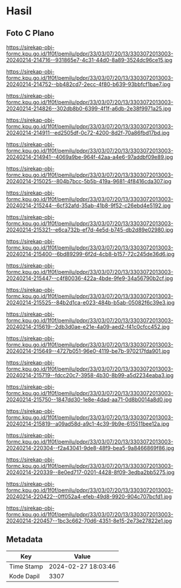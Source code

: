 # Hasil

## Foto C Plano

https://sirekap-obj-formc.kpu.go.id/1f0f/pemilu/pdpr/33/03/07/20/13/3303072013003-20240214-214716--931865e7-4c31-44d0-8a89-3524dc96ce15.jpg

https://sirekap-obj-formc.kpu.go.id/1f0f/pemilu/pdpr/33/03/07/20/13/3303072013003-20240214-214752--bb482cd7-2ecc-4f80-b639-93bbfcf1bae7.jpg

https://sirekap-obj-formc.kpu.go.id/1f0f/pemilu/pdpr/33/03/07/20/13/3303072013003-20240214-214826--302db8b0-6399-4f1f-a6db-2e38f9971a25.jpg

https://sirekap-obj-formc.kpu.go.id/1f0f/pemilu/pdpr/33/03/07/20/13/3303072013003-20240214-214911--ed2505df-0c72-4200-8d2f-70a86fbd17bd.jpg

https://sirekap-obj-formc.kpu.go.id/1f0f/pemilu/pdpr/33/03/07/20/13/3303072013003-20240214-214941--4069a9be-964f-42aa-a4e6-97addbf09e89.jpg

https://sirekap-obj-formc.kpu.go.id/1f0f/pemilu/pdpr/33/03/07/20/13/3303072013003-20240214-215025--804b7bcc-5b5b-419a-9681-4f8416cda307.jpg

https://sirekap-obj-formc.kpu.go.id/1f0f/pemilu/pdpr/33/03/07/20/13/3303072013003-20240214-215244--6cf32afd-35ab-41b8-9f52-c26ebd4e5192.jpg

https://sirekap-obj-formc.kpu.go.id/1f0f/pemilu/pdpr/33/03/07/20/13/3303072013003-20240214-215321--e6ca732b-ef7d-4e5d-b745-db2d89e02980.jpg

https://sirekap-obj-formc.kpu.go.id/1f0f/pemilu/pdpr/33/03/07/20/13/3303072013003-20240214-215400--6bd89299-6f2d-4cb8-b157-72c245de36d6.jpg

https://sirekap-obj-formc.kpu.go.id/1f0f/pemilu/pdpr/33/03/07/20/13/3303072013003-20240214-215447--c4f80036-422a-4bde-9fe9-34a56790b2cf.jpg

https://sirekap-obj-formc.kpu.go.id/1f0f/pemilu/pdpr/33/03/07/20/13/3303072013003-20240214-215525--84b2d1ca-e023-484b-b5ab-05082f6c39e3.jpg

https://sirekap-obj-formc.kpu.go.id/1f0f/pemilu/pdpr/33/03/07/20/13/3303072013003-20240214-215619--2db3d0ae-e21e-4a09-aed2-f41c0cfcc452.jpg

https://sirekap-obj-formc.kpu.go.id/1f0f/pemilu/pdpr/33/03/07/20/13/3303072013003-20240214-215649--4727b051-96e0-4119-be7b-970217fda901.jpg

https://sirekap-obj-formc.kpu.go.id/1f0f/pemilu/pdpr/33/03/07/20/13/3303072013003-20240214-215719--fdcc20c7-3958-4b30-8b99-a5d2234eaba3.jpg

https://sirekap-obj-formc.kpu.go.id/1f0f/pemilu/pdpr/33/03/07/20/13/3303072013003-20240214-215750--1847dd30-1e8e-4dad-aa71-0d8b0014a8d0.jpg

https://sirekap-obj-formc.kpu.go.id/1f0f/pemilu/pdpr/33/03/07/20/13/3303072013003-20240214-215819--a09ad58d-a9c1-4c39-9b9e-615511bee12a.jpg

https://sirekap-obj-formc.kpu.go.id/1f0f/pemilu/pdpr/33/03/07/20/13/3303072013003-20240214-220304--f2a43041-9de8-48f9-bea5-9a8466869f86.jpg

https://sirekap-obj-formc.kpu.go.id/1f0f/pemilu/pdpr/33/03/07/20/13/3303072013003-20240214-220339--8e0ed717-0201-4428-8f09-3edba2bb5275.jpg

https://sirekap-obj-formc.kpu.go.id/1f0f/pemilu/pdpr/33/03/07/20/13/3303072013003-20240214-220422--0ff052a4-efeb-49d8-9920-904c707bcfd1.jpg

https://sirekap-obj-formc.kpu.go.id/1f0f/pemilu/pdpr/33/03/07/20/13/3303072013003-20240214-220457--1bc3c662-70d6-4351-8e15-2e73e27822e1.jpg


## Metadata

| Key        | Value               |
| ---------- | ------------------- |
| Time Stamp | 2024-02-27 18:03:46 |
| Kode Dapil | 3307                |



